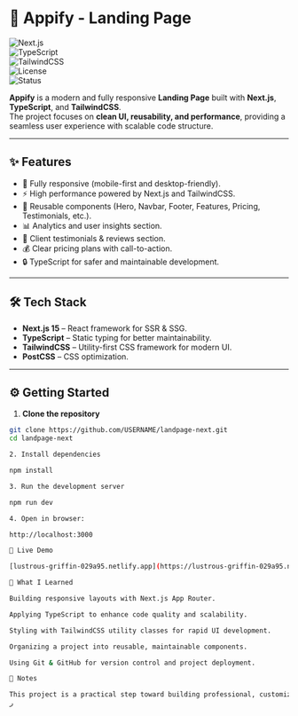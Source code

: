 # 🚀 Appify - Landing Page  

![Next.js](https://img.shields.io/badge/Next.js-15-black?style=for-the-badge&logo=next.js)  
![TypeScript](https://img.shields.io/badge/TypeScript-5-blue?style=for-the-badge&logo=typescript)  
![TailwindCSS](https://img.shields.io/badge/TailwindCSS-3.4-38B2AC?style=for-the-badge&logo=tailwind-css)  
![License](https://img.shields.io/badge/License-MIT-green?style=for-the-badge)  
![Status](https://img.shields.io/badge/Status-Active-success?style=for-the-badge)  

**Appify** is a modern and fully responsive **Landing Page** built with **Next.js**, **TypeScript**, and **TailwindCSS**.  
The project focuses on **clean UI, reusability, and performance**, providing a seamless user experience with scalable code structure.  

---

## ✨ Features  

- 🎨 Fully responsive (mobile-first and desktop-friendly).  
- ⚡ High performance powered by Next.js and TailwindCSS.  
- 🧩 Reusable components (Hero, Navbar, Footer, Features, Pricing, Testimonials, etc.).  
- 📊 Analytics and user insights section.  
- 💬 Client testimonials & reviews section.  
- 💰 Clear pricing plans with call-to-action.  
- 🔒 TypeScript for safer and maintainable development.  

---

## 🛠️ Tech Stack  

- **Next.js 15** – React framework for SSR & SSG.  
- **TypeScript** – Static typing for better maintainability.  
- **TailwindCSS** – Utility-first CSS framework for modern UI.  
- **PostCSS** – CSS optimization.  

---

## ⚙️ Getting Started  

1. **Clone the repository**  
```bash
git clone https://github.com/USERNAME/landpage-next.git
cd landpage-next

2. Install dependencies

npm install

3. Run the development server

npm run dev

4. Open in browser:

http://localhost:3000

📸 Live Demo

[lustrous-griffin-029a95.netlify.app](https://lustrous-griffin-029a95.netlify.app/)

📌 What I Learned

Building responsive layouts with Next.js App Router.

Applying TypeScript to enhance code quality and scalability.

Styling with TailwindCSS utility classes for rapid UI development.

Organizing a project into reusable, maintainable components.

Using Git & GitHub for version control and project deployment.

📝 Notes

This project is a practical step toward building professional, customizable landing pages that can be reused and scaled for future applications.
ر
